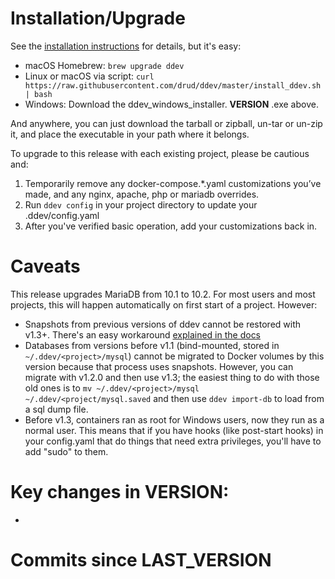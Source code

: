 # Installation/Upgrade

See the [installation instructions](https://github.com/drud/ddev/blob/master/docs/index.md) for details, but it's easy:

- macOS Homebrew: `brew upgrade ddev`
- Linux or macOS via script:
`curl https://raw.githubusercontent.com/drud/ddev/master/install_ddev.sh | bash`
- Windows: Download the ddev_windows_installer. **VERSION** .exe above.

And anywhere, you can just download the tarball or zipball, un-tar or un-zip it, and place the executable in your path where it belongs.

To upgrade to this release with each existing project, please be cautious and:

1. Temporarily remove any docker-compose.*.yaml customizations you’ve made, and any nginx, apache,  php or mariadb overrides.
2. Run `ddev config` in your project directory to update your .ddev/config.yaml
3. After you've verified basic operation, add your customizations back in.

# Caveats
This release upgrades MariaDB from 10.1 to 10.2. For most users and most projects, this will happen automatically on first start of a project. However:
* Snapshots from previous versions of ddev cannot be restored with v1.3+. There's an easy workaround [explained in the docs](https://ddev.readthedocs.io/en/latest/users/troubleshooting/#cant-restore-snapshot-created-before-ddev-v13) 
* Databases from versions before v1.1 (bind-mounted, stored in `~/.ddev/<project>/mysql`) cannot be migrated to Docker volumes by this version because that process uses snapshots. However, you can migrate with v1.2.0 and then use v1.3; the easiest thing to do with those old ones is to `mv ~/.ddev/<project>/mysql ~/.ddev/<project/mysql.saved` and then use `ddev import-db` to load from a sql dump file.
* Before v1.3, containers ran as root for Windows users, now they run as a normal user. This means that if you have hooks (like post-start hooks) in your config.yaml that do things that need extra privileges, you'll have to add "sudo" to them. 

# Key changes in **VERSION**:

*

# Commits since **LAST_VERSION**
